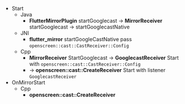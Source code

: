 - Start
	- Java
		- **FlutterMirrorPlugin** startGooglecast -> **MirrorReceiver** startGooglecast -> startGooglecastNative
	- JNI
		- **flutter_mirror** startGoogleCastNative pass `openscreen::cast::CastReceiver::Config`
	- Cpp
		- **MirrorReceiver** StartGooglecast -> **GooglecastReceiver** Start with `openscreen::cast::CastReceiver::Config`
		- -> **openscreen::cast::CreateReceiver** Start with listener `GooglecastReceiver`
- OnMirrorStart
	- Cpp
		- **openscreen::cast::CreateReceiver**